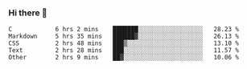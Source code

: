 ### Hi there 👋

<!--
**WShiBin/WShiBin** is a ✨ _special_ ✨ repository because its `README.md` (this file) appears on your GitHub profile.

Here are some ideas to get you started:

- 🔭 I’m currently working on ...
- 🌱 I’m currently learning ...
- 👯 I’m looking to collaborate on ...
- 🤔 I’m looking for help with ...
- 💬 Ask me about ...
- 📫 How to reach me: ...
- 😄 Pronouns: ...
- ⚡ Fun fact: ...
-->

<!--START_SECTION:waka-->

```text
C            6 hrs 2 mins    ███████░░░░░░░░░░░░░░░░░░   28.23 %
Markdown     5 hrs 35 mins   ██████▓░░░░░░░░░░░░░░░░░░   26.13 %
CSS          2 hrs 48 mins   ███▒░░░░░░░░░░░░░░░░░░░░░   13.10 %
Text         2 hrs 28 mins   ███░░░░░░░░░░░░░░░░░░░░░░   11.57 %
Other        2 hrs 9 mins    ██▓░░░░░░░░░░░░░░░░░░░░░░   10.06 %
```

<!--END_SECTION:waka-->
